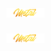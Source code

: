 <div align="center">
   <img src="../../../.media/asset/badge/asset_badge_project_backgroundless.png" width="15%" height="auto"/>
</div>

##

##

<div align="center">
   <img src="../../../.media/asset/badge/asset_badge_project_backgroundless.png" width="15%" height="auto"/>
</div>
